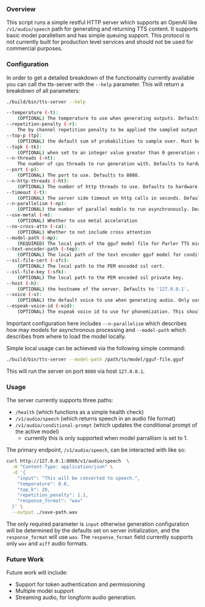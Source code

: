 ### Overview

This script runs a simple restful HTTP server which supports an OpenAI like `/v1/audio/speech` path for generating and returning TTS content. It supports basic model parallelism and has simple queuing support. This protocol is not currently built for production level services and should not be used for commercial purposes.

### Configuration

In order to get a detailed breakdown of the functionality currently available you can call the tts-server with the `--help` parameter. This will return a breakdown of all parameters:

```bash
./build/bin/tts-server --help

--temperature (-t):
    (OPTIONAL) The temperature to use when generating outputs. Defaults to 1.0.
--repetition-penalty (-r):
    The by channel repetition penalty to be applied the sampled output of the model. defaults to 1.0.
--top-p (tp):
    (OPTIONAL) the default sum of probabilities to sample over. Must be a value between 0.0 and 1.0. Defaults to 1.0.
--topk (-tk):
    (OPTIONAL) when set to an integer value greater than 0 generation uses nucleus sampling over topk nucleaus size. Defaults to 50.
--n-threads (-nt):
    The number of cpu threads to run generation with. Defaults to hardware concurrency.
--port (-p):
    (OPTIONAL) The port to use. Defaults to 8080.
--n-http-threads (-ht):
    (OPTIONAL) The number of http threads to use. Defaults to hardware concurrency minus 1.
--timeout (-t):
    (OPTIONAL) The server side timeout on http calls in seconds. Defaults to 300 seconds.
--n-parallelism (-np):
    (OPTIONAL) the number of parallel models to run asynchronously. Deafults to 1.
--use-metal (-m):
    (OPTIONAL) Whether to use metal acceleration
--no-cross-attn (-ca):
    (OPTIONAL) Whether to not include cross attention
--model-path (-mp):
    (REQUIRED) The local path of the gguf model file for Parler TTS mini or large v1, Dia, or Kokoro.
--text-encoder-path (-tep):
    (OPTIONAL) The local path of the text encoder gguf model for conditional generaiton.
--ssl-file-cert (-sfc):
    (OPTIONAL) The local path to the PEM encoded ssl cert.
--ssl-file-key (-sfk):
    (OPTIONAL) The local path to the PEM encoded ssl private key.
--host (-h):
    (OPTIONAL) the hostname of the server. Defaults to '127.0.0.1'.
--voice (-v):
    (OPTIONAL) the default voice to use when generating audio. Only used with applicable models.
--espeak-voice-id (-eid):
    (OPTIONAL) The espeak voice id to use for phonemization. This should only be specified when the correct espeak voice cannot be inferred from the kokoro voice (see #MultiLanguage Configuration in the cli README for more info).
```

Important configuration here includes `--n-parallelism` which describes how may models for asynchronous processing and `--model-path` which describes from where to load the model locally.

Simple local usage can be achieved via the following simple command:

```bash
./build/bin/tts-server --model-path /path/to/model/gguf-file.gguf
```

This will run the server on port `8080` via host `127.0.0.1`.

### Usage

The server currently supports three paths:

* `/health` (which functions as a simple health check)
* `/v1/audio/speech` (which returns speech in an audio file format)
* `/v1/audio/conditional-prompt` (which updates the conditional prompt of the active model)
	* currently this is only supported when model parrallism is set to 1. 

The primary endpoint, `/v1/audio/speech`, can be interacted with like so:

```bash
curl http://127.0.0.1:8080/v1/audio/speech  \
  -H "Content-Type: application/json" \
  -d '{
    "input": "This will be converted to speech.",
    "temperature": 0.8,
    "top_k": 20,
    "repetition_penalty": 1.1,
    "response_format": "wav"
  }' \
  --output ./save-path.wav
``` 

The only required parameter is `input` otherwise generation configuration will be determined by the defaults set on server initialization, and the `response_format` will use `wav`. The `response_format` field currently supports only `wav` and `aiff` audio formats.

### Future Work

Future work will include:
* Support for token authentication and permissioning
* Multiple model support
* Streaming audio, for longform audio generation.
